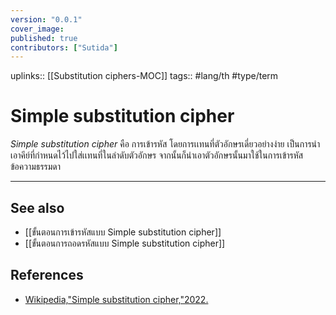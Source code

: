 ```yaml
---
version: "0.0.1"
cover_image:
published: true
contributors: ["Sutida"]
---
```

uplinks:: [[Substitution ciphers-MOC]]
tags:: #lang/th #type/term 

# Simple substitution cipher
*Simple substitution cipher* คือ การเข้ารหัส โดยการเเทนที่ตัวอักษรเดี่ยวอย่างง่าย เป็นการนำเอาคีย์ที่กำหนดไว้ไปใส่เเทนที่ในลำดับตัวอักษร จากนั้นก็นำเอาตัวอักษรนั้นมาใช้ในการเข้ารหัสข้อความธรรมดา

---
## See also
- [[ขั้นตอนการเข้ารหัสแบบ Simple substitution cipher]]
- [[ขั้นตอนการถอดรหัสแบบ Simple substitution cipher]]
## References
- [Wikipedia,"Simple substitution cipher,"2022.](https://en.wikipedia.org/wiki/Substitution_cipher#Simple_substitution)
